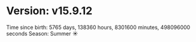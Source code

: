 # Version: v15.9.12
Time since birth: 5765 days, 138360 hours, 8301600 minutes, 498096000 seconds
Season: Summer ☀️
